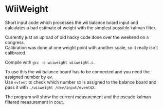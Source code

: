 # WiiWeight
Short input code which processes the wii balance board input and calculates a bad estimate of weight with the simplest possible kalman filter.  

Currently just an upload of old hacky code done over the weekend on a congress.  
Calibration was done at one weight point with another scale, so it really isn't calibrated.  

Compile with `gcc -o wiiweight wiiweight.c`.  

To use this the wii balance board has to be connected and you need the assigned number by ev.  
Use `evtest` to check which number `$X` is assigned to the balance board and pass it with `./wiiweight /dev/input/event$X`.  

The program will show the current measurement and the pseudo kalman filtered measurement in cout.  
